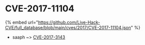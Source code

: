 # CVE-2017-11104
{% embed url="https://github.com/Live-Hack-CVE/full_database/blob/main/cves/2017/CVE-2017-11104.json" %}

* saaph ~> [CVE-2017-3143](https://www.alice-snow.ru/2017/database/cve-2017-11104/cve-2017-3143-saaph)